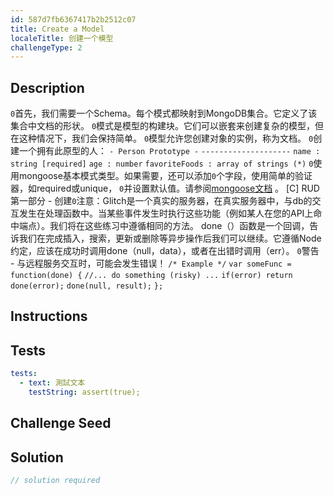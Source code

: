 ```yaml
---
id: 587d7fb6367417b2b2512c07
title: Create a Model
localeTitle: 创建一个模型
challengeType: 2
---
```


## Description
<section id='description'> <code>0</code>首先，我们需要一个Schema。每个模式都映射到MongoDB集合。它定义了该集合中文档的形状。 <code>0</code>模式是模型的构建块。它们可以嵌套来创建复杂的模型，但在这种情况下，我们会保持简单。 <code>0</code>模型允许您创建对象的实例，称为文档。 <code>0</code>创建一个拥有此原型的人： 
<code>- Person Prototype -</code> 
<code>--------------------</code> 
<code>name : string [required]</code> 
<code>age : number</code> 
<code>favoriteFoods : array of strings (*)</code> <code>0</code>使用mongoose基本模式类型。如果需要，还可以添加<code>0</code>个字段，使用简单的验证器，如required或unique， <code>0</code>并设置默认值。请参阅<a href='http://mongoosejs.com/docs/guide.html'>mongoose文档</a> 。 
[C] RUD第一部分 - 创建<code>0</code>注意：Glitch是一个真实的服务器，在真实服务器中，与db的交互发生在处理函数中。当某些事件发生时执行这些功能（例如某人在您的API上命中端点）。我们将在这些练习中遵循相同的方法。 done（）函数是一个回调，告诉我们在完成插入，搜索，更新或删除等异步操作后我们可以继续。它遵循Node约定，应该在成功时调用done（null，data），或者在出错时调用（err）。 <code>0</code>警告 - 与远程服务交互时，可能会发生错误！ 
<code>/* Example */</code> 
<code>var someFunc = function(done) {</code> 
<code>//... do something (risky) ...</code> 
<code>if(error) return done(error);</code> 
<code>done(null, result);</code> 
<code>};</code> 
</section>

## Instructions
<section id='instructions'> 

</section>

## Tests
<section id='tests'>

```yml
tests:
  - text: 測試文本
    testString: assert(true);

```

</section>

## Challenge Seed
<section id='challengeSeed'>

</section>

## Solution
<section id='solution'>

```js
// solution required
```
</section>
